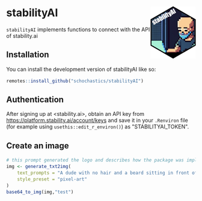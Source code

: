 # stabilityAI <img src="man/figures/logo.png" align="right" height="139" alt="" />

<!-- badges: start -->
<!-- badges: end -->

`stabilityAI` implements functions to connect with the API of stability.ai

## Installation

You can install the development version of stabilityAI like so:

``` r
remotes::install_github("schochastics/stabilityAI")
```

## Authentication

After signing up at <stability.ai>, obtain an API key from
<https://platform.stability.ai/account/keys> and save it in your `.Renviron`
file (for example using `usethis::edit_r_environ()`) as "STABILITYAI_TOKEN".

## Create an image

```r
# this prompt generated the logo and describes how the package was implemented... 
img <- generate_txt2img(
    text_prompts = "A dude with no hair and a beard sitting in front of his laptop in a dark room",
    style_preset = "pixel-art"
)
base64_to_img(img,"test")

```
